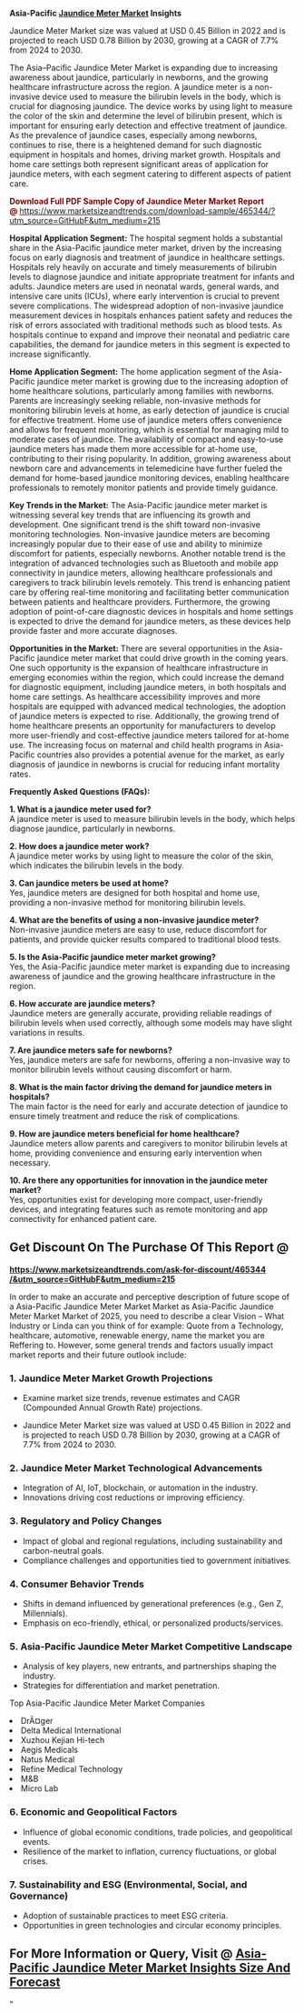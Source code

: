 <p><strong>Asia-Pacific&nbsp;<a href=""https://www.marketsizeandtrends.com/download-sample/465344/&amp;utm_source=GitHubF&amp;utm_medium=215"">Jaundice Meter Market</a> Insights</strong></p><p>Jaundice Meter Market size was valued at USD 0.45 Billion in 2022 and is projected to reach USD 0.78 Billion by 2030, growing at a CAGR of 7.7% from 2024 to 2030.</p><p><p>The Asia–Pacific Jaundice Meter Market is expanding due to increasing awareness about jaundice, particularly in newborns, and the growing healthcare infrastructure across the region. A jaundice meter is a non-invasive device used to measure the bilirubin levels in the body, which is crucial for diagnosing jaundice. The device works by using light to measure the color of the skin and determine the level of bilirubin present, which is important for ensuring early detection and effective treatment of jaundice. As the prevalence of jaundice cases, especially among newborns, continues to rise, there is a heightened demand for such diagnostic equipment in hospitals and homes, driving market growth. Hospitals and home care settings both represent significant areas of application for jaundice meters, with each segment catering to different aspects of patient care. <p><strong><span style="color: #800000;">Download Full PDF Sample Copy of Jaundice Meter Market Report @</span>&nbsp;</strong><a href="https://www.marketsizeandtrends.com/download-sample/465344/?utm_source=GitHubF&amp;utm_medium=215" target="_blank">https://www.marketsizeandtrends.com/download-sample/465344/?utm_source=GitHubF&amp;utm_medium=215</a></p></p><p><strong>Hospital Application Segment:</strong> The hospital segment holds a substantial share in the Asia-Pacific jaundice meter market, driven by the increasing focus on early diagnosis and treatment of jaundice in healthcare settings. Hospitals rely heavily on accurate and timely measurements of bilirubin levels to diagnose jaundice and initiate appropriate treatment for infants and adults. Jaundice meters are used in neonatal wards, general wards, and intensive care units (ICUs), where early intervention is crucial to prevent severe complications. The widespread adoption of non-invasive jaundice measurement devices in hospitals enhances patient safety and reduces the risk of errors associated with traditional methods such as blood tests. As hospitals continue to expand and improve their neonatal and pediatric care capabilities, the demand for jaundice meters in this segment is expected to increase significantly.<p><strong>Home Application Segment:</strong> The home application segment of the Asia-Pacific jaundice meter market is growing due to the increasing adoption of home healthcare solutions, particularly among families with newborns. Parents are increasingly seeking reliable, non-invasive methods for monitoring bilirubin levels at home, as early detection of jaundice is crucial for effective treatment. Home use of jaundice meters offers convenience and allows for frequent monitoring, which is essential for managing mild to moderate cases of jaundice. The availability of compact and easy-to-use jaundice meters has made them more accessible for at-home use, contributing to their rising popularity. In addition, growing awareness about newborn care and advancements in telemedicine have further fueled the demand for home-based jaundice monitoring devices, enabling healthcare professionals to remotely monitor patients and provide timely guidance.<p><strong>Key Trends in the Market:</strong> The Asia-Pacific jaundice meter market is witnessing several key trends that are influencing its growth and development. One significant trend is the shift toward non-invasive monitoring technologies. Non-invasive jaundice meters are becoming increasingly popular due to their ease of use and ability to minimize discomfort for patients, especially newborns. Another notable trend is the integration of advanced technologies such as Bluetooth and mobile app connectivity in jaundice meters, allowing healthcare professionals and caregivers to track bilirubin levels remotely. This trend is enhancing patient care by offering real-time monitoring and facilitating better communication between patients and healthcare providers. Furthermore, the growing adoption of point-of-care diagnostic devices in hospitals and home settings is expected to drive the demand for jaundice meters, as these devices help provide faster and more accurate diagnoses.<p><strong>Opportunities in the Market:</strong> There are several opportunities in the Asia-Pacific jaundice meter market that could drive growth in the coming years. One such opportunity is the expansion of healthcare infrastructure in emerging economies within the region, which could increase the demand for diagnostic equipment, including jaundice meters, in both hospitals and home care settings. As healthcare accessibility improves and more hospitals are equipped with advanced medical technologies, the adoption of jaundice meters is expected to rise. Additionally, the growing trend of home healthcare presents an opportunity for manufacturers to develop more user-friendly and cost-effective jaundice meters tailored for at-home use. The increasing focus on maternal and child health programs in Asia-Pacific countries also provides a potential avenue for the market, as early diagnosis of jaundice in newborns is crucial for reducing infant mortality rates.<p><strong>Frequently Asked Questions (FAQs):</strong></p><p><strong>1. What is a jaundice meter used for?</strong><br> A jaundice meter is used to measure bilirubin levels in the body, which helps diagnose jaundice, particularly in newborns.</p><p><strong>2. How does a jaundice meter work?</strong><br> A jaundice meter works by using light to measure the color of the skin, which indicates the bilirubin levels in the body.</p><p><strong>3. Can jaundice meters be used at home?</strong><br> Yes, jaundice meters are designed for both hospital and home use, providing a non-invasive method for monitoring bilirubin levels.</p><p><strong>4. What are the benefits of using a non-invasive jaundice meter?</strong><br> Non-invasive jaundice meters are easy to use, reduce discomfort for patients, and provide quicker results compared to traditional blood tests.</p><p><strong>5. Is the Asia-Pacific jaundice meter market growing?</strong><br> Yes, the Asia-Pacific jaundice meter market is expanding due to increasing awareness of jaundice and the growing healthcare infrastructure in the region.</p><p><strong>6. How accurate are jaundice meters?</strong><br> Jaundice meters are generally accurate, providing reliable readings of bilirubin levels when used correctly, although some models may have slight variations in results.</p><p><strong>7. Are jaundice meters safe for newborns?</strong><br> Yes, jaundice meters are safe for newborns, offering a non-invasive way to monitor bilirubin levels without causing discomfort or harm.</p><p><strong>8. What is the main factor driving the demand for jaundice meters in hospitals?</strong><br> The main factor is the need for early and accurate detection of jaundice to ensure timely treatment and reduce the risk of complications.</p><p><strong>9. How are jaundice meters beneficial for home healthcare?</strong><br> Jaundice meters allow parents and caregivers to monitor bilirubin levels at home, providing convenience and ensuring early intervention when necessary.</p><p><strong>10. Are there any opportunities for innovation in the jaundice meter market?</strong><br> Yes, opportunities exist for developing more compact, user-friendly devices, and integrating features such as remote monitoring and app connectivity for enhanced patient care.</p></p><h2><strong>Get Discount On The Purchase Of This Report @&nbsp;</strong></h2><p><strong><a href=""https://www.marketsizeandtrends.com/ask-for-discount/465344/&amp;utm_source=GitHubF&amp;utm_medium=215"" target=""_blank"">https://www.marketsizeandtrends.com/ask-for-discount/465344<br />/&amp;utm_source=GitHubF&amp;utm_medium=215</a></strong></p><p>In order to make an accurate and perceptive description of future scope of a Asia-Pacific&nbsp;Jaundice Meter Market Market as Asia-Pacific&nbsp;Jaundice Meter Market Market of 2025, you need to describe a clear Vision &ndash; What Industry or Linda can you think of for example: Quote from a Technology, healthcare, automotive, renewable energy, name the market you are Reffering to. However, some general trends and factors usually impact market reports and their future outlook include:</p><h3>1.&nbsp;<strong>Jaundice Meter Market Growth Projections</strong></h3><ul><li>Examine market size trends, revenue estimates and CAGR (Compounded Annual Growth Rate) projections.</li><li><p>Jaundice Meter Market size was valued at USD 0.45 Billion in 2022 and is projected to reach USD 0.78 Billion by 2030, growing at a CAGR of 7.7% from 2024 to 2030.</p></li></ul><h3>2.&nbsp;<strong>Jaundice Meter Market Technological Advancements</strong></h3><ul><li>Integration of AI, IoT, blockchain, or automation in the industry.</li><li>Innovations driving cost reductions or improving efficiency.</li></ul><h3>3.&nbsp;<strong>Regulatory and Policy Changes</strong></h3><ul><li>Impact of global and regional regulations, including sustainability and carbon-neutral goals.</li><li>Compliance challenges and opportunities tied to government initiatives.</li></ul><h3>4.&nbsp;<strong>Consumer Behavior Trends</strong></h3><ul><li>Shifts in demand influenced by generational preferences (e.g., Gen Z, Millennials).</li><li>Emphasis on eco-friendly, ethical, or personalized products/services.</li></ul><h3>5.&nbsp;<strong>Asia-Pacific Jaundice Meter Market Competitive Landscape</strong></h3><ul><li>Analysis of key players, new entrants, and partnerships shaping the industry.</li><li>Strategies for differentiation and market penetration.</li></ul><p data-pm-slice=""1 1 []"">Top Asia-Pacific Jaundice Meter Market Companies</p><div data-test-id=""""><p><li>DrÃ¤ger</li><li> Delta Medical International</li><li> Xuzhou Kejian Hi-tech</li><li> Aegis Medicals</li><li> Natus Medical</li><li> Refine Medical Technology</li><li> M&B</li><li> Micro Lab</li></p></div><h3>6.&nbsp;<strong>Economic and Geopolitical Factors</strong></h3><ul><li>Influence of global economic conditions, trade policies, and geopolitical events.</li><li>Resilience of the market to inflation, currency fluctuations, or global crises.</li></ul><h3>7.&nbsp;<strong>Sustainability and ESG (Environmental, Social, and Governance)</strong></h3><ul><li>Adoption of sustainable practices to meet ESG criteria.</li><li>Opportunities in green technologies and circular economy principles.</li></ul><h2><strong>For More Information or Query, Visit @&nbsp;</strong><a href=""https://www.verifiedmarketreports.com/product/jaundice-meter-market/"" target=""_blank"">Asia-Pacific Jaundice Meter Market Insights Size And Forecast</a></h2>"
